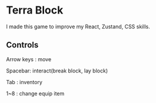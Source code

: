 # Terra Block 

I made this game to improve my React, Zustand, CSS skills.
 
## Controls
  
Arrow keys : move 

Spacebar: interact(break block, lay block)

Tab : inventory  

1~8 : change equip item 
